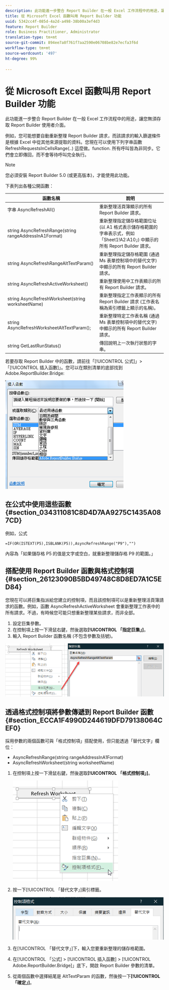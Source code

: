 ```yaml
---
description: 此功能進一步整合 Report Builder 在一般 Excel 工作流程中的用途，讓您無須存取 Report Builder 使用者介面。
title: 從 Microsoft Excel 函數叫用 Report Builder 功能
uuid: 5342cc4f-085d-4a2d-a498-38b00a3ef4d3
feature: Report Builder
role: Business Practitioner, Administrator
translation-type: tm+mt
source-git-commit: 894ee7a8f761f7aa2590e06708be82e7ecfa3f6d
workflow-type: tm+mt
source-wordcount: '497'
ht-degree: 99%

---
```



# 從 Microsoft Excel 函數叫用 Report Builder 功能

此功能進一步整合 Report Builder 在一般 Excel 工作流程中的用途，讓您無須存取 Report Builder 使用者介面。

例如，您可能想要自動重新整理 Report Builder 請求，而該請求的輸入篩選條件是根據 Excel 中從其他來源提取的資料。您現在可以使用下列字串函數 RefreshRequestsInCellsRange(..) 這麼做。function. 所有呼叫皆為非同步。它們會立即傳回，而不會等待呼叫完全執行。

>[!NOTE]
>
> 您必須安裝 Report Builder 5.0 (或更高版本)，才能使用此功能。

下表列出各種公開函數：

| 函數名稱 | 說明 |
|---|---|
| 字串 AsyncRefreshAll() | 重新整理活頁簿顯示的所有 Report Builder 請求。 |
| string AsyncRefreshRange(string rangeAddressInA1Format) | 重新整理指定儲存格範圍位址 (以 A1 格式表示儲存格範圍的字串表示式，例如「Sheet1!A2:A10」) 中顯示的所有 Report Builder 請求。 |
| string AsyncRefreshRangeAltTextParam() | 重新整理指定儲存格範圍 (通過 Ms 表單控制項中的替代文字) 中顯示的所有 Report Builder 請求。 |
| string AsyncRefreshActiveWorksheet() | 重新整理使用中工作表顯示的所有 Report Builder 請求。 |
| string AsyncRefreshWorksheet(string worksheetName) | 重新整理指定工作表顯示的所有 Report Builder 請求 (工作表名稱為索引標籤上顯示的名稱)。 |
| string AsyncRefreshWorksheetAltTextParam(); | 重新整理特定工作表名稱 (通過 Ms 表單控制項中的替代文字) 中顯示的所有 Report Builder 請求。 |
| string GetLastRunStatus() | 傳回說明上一次執行狀態的字串。 |

若要存取 Report Builder 中的函數，請前往「[!UICONTROL 公式]」>「[!UICONTROL 插入函數]」。您可以在類別清單的底部找到 Adobe.ReportBuilder.Bridge:

![](assets/arb_functions.png)

## 在公式中使用這些函數 {#section_034311081C8D4D7AA9275C1435A087CD}

例如，公式

```
=IF(OR(ISTEXT(P5),ISBLANK(P5)),AsyncRefreshRange("P9"),"")
```

內容為「如果儲存格 P5 的值是文字或空白，就重新整理儲存格 P9 的範圍。」

## 搭配使用 Report Builder 函數與格式控制項 {#section_26123090B5BD49748C8D8ED7A1C5ED84}

您現在可以將巨集指派給您建立的控制項，而且該控制項可以是重新整理活頁簿請求的函數。例如，函數 AsyncRefreshActiveWorksheet 會重新整理工作表中的所有請求。不過，有時候您可能只想重新整理某些請求，而非全部。

1. 設定巨集參數。
1. 在控制項上按一下滑鼠右鍵，然後選取&#x200B;**[!UICONTROL 「指定巨集」]**。
1. 輸入 Report Builder 函數名稱 (不包含參數及括號)。

![](assets/assign_macro.png)

## 透過格式控制項將參數傳遞到 Report Builder 函數 {#section_ECCA1F4990D244619DFD79138064CEF0}

採用參數的兩個函數可與「格式控制項」搭配使用，但只能透過「替代文字」欄位：

* AsyncRefreshRange(string rangeAddressInA1Format)
* AsyncRefreshWorksheet(string worksheetName)

1. 在控制項上按一下滑鼠右鍵，然後選取&#x200B;**[!UICONTROL 「格式控制項」]**。

   ![](assets/format_control.png)

1. 按一下[!UICONTROL 「替代文字」]索引標籤。

   ![](assets/alt_text.png)

1. 在[!UICONTROL 「替代文字」]下，輸入您要重新整理的儲存格範圍。
1. 在[!UICONTROL 「公式] > [!UICONTROL 插入函數] > [!UICONTROL Adobe.ReportBuilder.Bridge]」底下，開啟 Report Builder 參數的清單。

1. 從兩個函數中選擇結尾是 AltTextParam 的函數，然後按一下&#x200B;**[!UICONTROL 「確定」]**。

